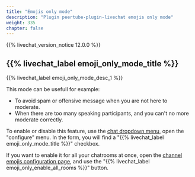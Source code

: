 ```yaml
---
title: "Emojis only mode"
description: "Plugin peertube-plugin-livechat emojis only mode"
weight: 335
chapter: false
---
```


{{% livechat_version_notice 12.0.0 %}}

## {{% livechat_label emoji_only_mode_title %}}

{{% livechat_label emoji_only_mode_desc_1 %}}

This mode can be usefull for example:

* To avoid spam or offensive message when you are not here to moderate.
* When there are too many speaking participants, and you can't no more moderate correctly.

To enable or disable this feature, use the [chat dropdown menu](/peertube-plugin-livechat/documentation/user/viewers), open the "configure" menu.
In the form, you will find a "{{% livechat_label emoji_only_mode_title %}}" checkbox.

If you want to enable it for all your chatrooms at once, open the [channel emojis configuration page](/peertube-plugin-livechat/documentation/user/streamers/emojis/), and use the "{{% livechat_label emoji_only_enable_all_rooms %}}" button.
